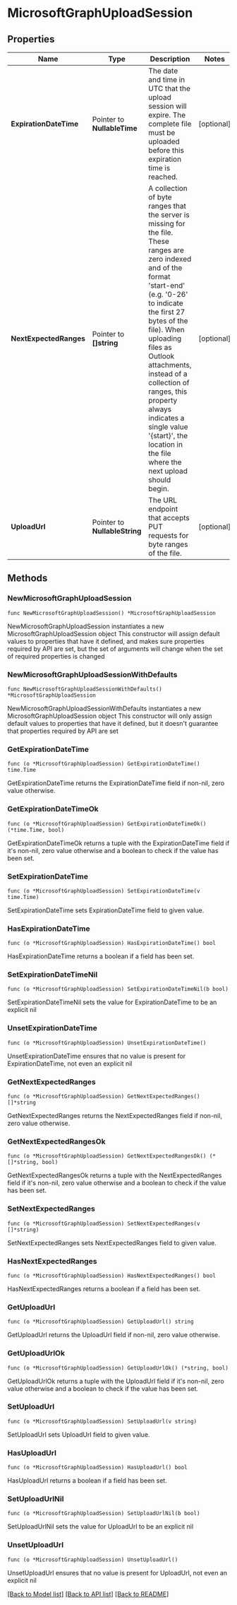 # MicrosoftGraphUploadSession

## Properties

Name | Type | Description | Notes
------------ | ------------- | ------------- | -------------
**ExpirationDateTime** | Pointer to **NullableTime** | The date and time in UTC that the upload session will expire. The complete file must be uploaded before this expiration time is reached. | [optional] 
**NextExpectedRanges** | Pointer to **[]string** | A collection of byte ranges that the server is missing for the file. These ranges are zero indexed and of the format &#39;start-end&#39; (e.g. &#39;0-26&#39; to indicate the first 27 bytes of the file). When uploading files as Outlook attachments, instead of a collection of ranges, this property always indicates a single value &#39;{start}&#39;, the location in the file where the next upload should begin. | [optional] 
**UploadUrl** | Pointer to **NullableString** | The URL endpoint that accepts PUT requests for byte ranges of the file. | [optional] 

## Methods

### NewMicrosoftGraphUploadSession

`func NewMicrosoftGraphUploadSession() *MicrosoftGraphUploadSession`

NewMicrosoftGraphUploadSession instantiates a new MicrosoftGraphUploadSession object
This constructor will assign default values to properties that have it defined,
and makes sure properties required by API are set, but the set of arguments
will change when the set of required properties is changed

### NewMicrosoftGraphUploadSessionWithDefaults

`func NewMicrosoftGraphUploadSessionWithDefaults() *MicrosoftGraphUploadSession`

NewMicrosoftGraphUploadSessionWithDefaults instantiates a new MicrosoftGraphUploadSession object
This constructor will only assign default values to properties that have it defined,
but it doesn't guarantee that properties required by API are set

### GetExpirationDateTime

`func (o *MicrosoftGraphUploadSession) GetExpirationDateTime() time.Time`

GetExpirationDateTime returns the ExpirationDateTime field if non-nil, zero value otherwise.

### GetExpirationDateTimeOk

`func (o *MicrosoftGraphUploadSession) GetExpirationDateTimeOk() (*time.Time, bool)`

GetExpirationDateTimeOk returns a tuple with the ExpirationDateTime field if it's non-nil, zero value otherwise
and a boolean to check if the value has been set.

### SetExpirationDateTime

`func (o *MicrosoftGraphUploadSession) SetExpirationDateTime(v time.Time)`

SetExpirationDateTime sets ExpirationDateTime field to given value.

### HasExpirationDateTime

`func (o *MicrosoftGraphUploadSession) HasExpirationDateTime() bool`

HasExpirationDateTime returns a boolean if a field has been set.

### SetExpirationDateTimeNil

`func (o *MicrosoftGraphUploadSession) SetExpirationDateTimeNil(b bool)`

 SetExpirationDateTimeNil sets the value for ExpirationDateTime to be an explicit nil

### UnsetExpirationDateTime
`func (o *MicrosoftGraphUploadSession) UnsetExpirationDateTime()`

UnsetExpirationDateTime ensures that no value is present for ExpirationDateTime, not even an explicit nil
### GetNextExpectedRanges

`func (o *MicrosoftGraphUploadSession) GetNextExpectedRanges() []*string`

GetNextExpectedRanges returns the NextExpectedRanges field if non-nil, zero value otherwise.

### GetNextExpectedRangesOk

`func (o *MicrosoftGraphUploadSession) GetNextExpectedRangesOk() (*[]*string, bool)`

GetNextExpectedRangesOk returns a tuple with the NextExpectedRanges field if it's non-nil, zero value otherwise
and a boolean to check if the value has been set.

### SetNextExpectedRanges

`func (o *MicrosoftGraphUploadSession) SetNextExpectedRanges(v []*string)`

SetNextExpectedRanges sets NextExpectedRanges field to given value.

### HasNextExpectedRanges

`func (o *MicrosoftGraphUploadSession) HasNextExpectedRanges() bool`

HasNextExpectedRanges returns a boolean if a field has been set.

### GetUploadUrl

`func (o *MicrosoftGraphUploadSession) GetUploadUrl() string`

GetUploadUrl returns the UploadUrl field if non-nil, zero value otherwise.

### GetUploadUrlOk

`func (o *MicrosoftGraphUploadSession) GetUploadUrlOk() (*string, bool)`

GetUploadUrlOk returns a tuple with the UploadUrl field if it's non-nil, zero value otherwise
and a boolean to check if the value has been set.

### SetUploadUrl

`func (o *MicrosoftGraphUploadSession) SetUploadUrl(v string)`

SetUploadUrl sets UploadUrl field to given value.

### HasUploadUrl

`func (o *MicrosoftGraphUploadSession) HasUploadUrl() bool`

HasUploadUrl returns a boolean if a field has been set.

### SetUploadUrlNil

`func (o *MicrosoftGraphUploadSession) SetUploadUrlNil(b bool)`

 SetUploadUrlNil sets the value for UploadUrl to be an explicit nil

### UnsetUploadUrl
`func (o *MicrosoftGraphUploadSession) UnsetUploadUrl()`

UnsetUploadUrl ensures that no value is present for UploadUrl, not even an explicit nil

[[Back to Model list]](../README.md#documentation-for-models) [[Back to API list]](../README.md#documentation-for-api-endpoints) [[Back to README]](../README.md)


